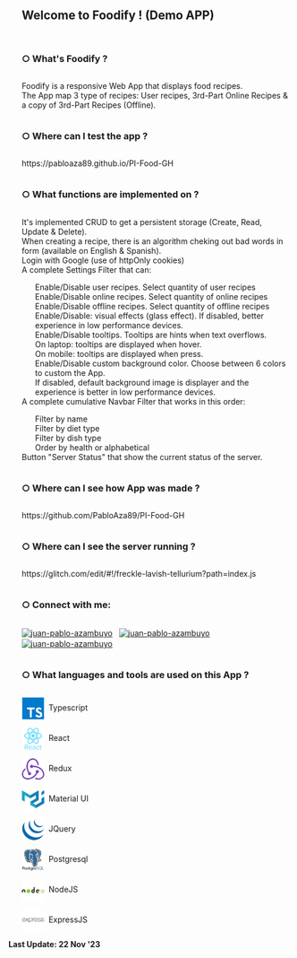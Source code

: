 <div id="user-content-toc" align="left">
  <ul>
    <summary><h2 style="display: inline-block">Welcome to Foodify ! (Demo APP)</h2></summary>
  </ul>
</div>
<div id="user-content-toc" align="left">
  <ul>
    <h3 style="display: inline-block">○ What's Foodify ?</h3>
  </ul>
</div>
<ul>
  <summary>
    Foodify is a responsive Web App that displays food recipes.<br />
    The App map 3 type of recipes: User recipes, 3rd-Part Online Recipes & a copy of 3rd-Part Recipes (Offline).
  </summary>
</ul>
<div id="user-content-toc" align="left">
  <ul>
    <h3 style="display: inline-block">○ Where can I test the app ?</h3>
  </ul>
</div>
<ul><summary>https://pabloaza89.github.io/PI-Food-GH</summary></ul>
<div id="user-content-toc" align="left">
  <ul>
    <h3 style="display: inline-block">○ What functions are implemented on ?</h3>
  </ul>
</div>
<ul>
  <summary>
    It's implemented  CRUD to get a persistent storage (Create, Read, Update & Delete).
  </summary>
  <summary>
    When creating a recipe, there is an algorithm cheking out bad words in form (available on English & Spanish).
  </summary>
  <summary>
    Login with Google (use of httpOnly cookies)
  </summary>
  <summary>
    A complete Settings Filter that can:
      <ul>
        <summary>
          Enable/Disable user recipes. Select quantity of user recipes
        </summary>
        <summary>
          Enable/Disable online recipes. Select quantity of online recipes
        </summary>
        <summary>
          Enable/Disable offline recipes. Select quantity of offline recipes
        </summary>
        <summary>
          Enable/Disable: visual effects (glass effect). If disabled, better experience in low performance devices.
        </summary>
        <summary>
          Enable/Disable tooltips. Tooltips are hints when text overflows.
          <br />On laptop: tooltips are displayed when hover.
          <br />On mobile: tooltips are displayed when press.
        </summary>
        <summary>
          Enable/Disable custom background color. Choose between 6 colors to custom the App.
          <br />If disabled, default background image is displayer and the experience is better in low performance devices.
        </summary>
      </ul>
  </summary>
  <summary>
    A complete cumulative Navbar Filter that works in this order:
      <ul>
        <summary>
          Filter by name
        </summary>
        <summary>
          Filter by diet type
        </summary>
        <summary>
          Filter by dish type
        </summary>
        <summary>
          Order by health or alphabetical
        </summary>
      </ul>
  </summary>
  <summary>
    Button "Server Status" that show the current status of the server.
  </summary>
</ul>
<div id="user-content-toc" align="left">
  <ul>
    <h3 style="display: inline-block">○ Where can I see how App was made ?</h3>
  </ul>
</div>
<ul><summary>https://github.com/PabloAza89/PI-Food-GH</summary></ul>
<div id="user-content-toc" align="left">
  <ul>
    <h3 style="display: inline-block">○ Where can I see the server running ?</h3>
  </ul>
</div>
<ul><summary>https://glitch.com/edit/#!/freckle-lavish-tellurium?path=index.js</summary></ul>
<div id="user-content-toc" align="left">
  <ul>
    <h3 style="display: inline-block">○ Connect with me:</h3>
  </ul>
</div>
<ul>
  <summary>
    <a href="https://linkedin.com/in/juan-pablo-azambuyo" target="blank">
      <img align="center" src="https://raw.githubusercontent.com/rahuldkjain/github-profile-readme-generator/master/src/images/icons/Social/linked-in-alt.svg" alt="juan-pablo-azambuyo" height="30" width="40" />
    </a>
    &#8203;&nbsp;&nbsp;&nbsp;&#8203;
    <a href="mailto:juanpabloazambuyo@gmail.com" target="blank">
      <img align="center" src="https://upload.wikimedia.org/wikipedia/commons/7/7e/Gmail_icon_%282020%29.svg" alt="juan-pablo-azambuyo" height="30" width="40" />
    </a>
    &#8203;&nbsp;&#8203;
    <a href="https://wa.me/5491124688005?text=Hi,%20I'm%20interested%20in%20your%20web%20projects" target="blank">
      <img align="center" src="https://upload.wikimedia.org/wikipedia/commons/6/6b/WhatsApp.svg" alt="juan-pablo-azambuyo" height="42" width="56" />
    </a>
  </summary>
</ul>
<div id="user-content-toc" align="left">
  <ul>
    <h3 style="display: inline-block">○ What languages and tools are used on this App ?</h3>
  </ul>
</div>
<ul>
  <summary>
    <a href="https://typescriptlang.org/">
      <img align="center" src="https://raw.githubusercontent.com/devicons/devicon/master/icons/typescript/typescript-original.svg" alt="typescript" width="40" height="40"/>
    </a>
    &#8203;&nbsp;&nbsp;&#8203;Typescript
  </summary>
</ul>
<ul>
  <summary>
    <a href="https://reactjs.org/">
      <img align="center" src="https://raw.githubusercontent.com/devicons/devicon/master/icons/react/react-original-wordmark.svg" alt="react" width="40" height="40"/>
    </a>
    &#8203;&nbsp;&nbsp;&#8203;React
  </summary>
</ul>
<ul>
  <summary>
    <a href="https://redux.js.org">
      <img align="center" src="https://raw.githubusercontent.com/devicons/devicon/master/icons/redux/redux-original.svg" alt="redux" width="40" height="40"/>
    </a>
    &#8203;&nbsp;&nbsp;&#8203;Redux
  </summary>
</ul>
<ul>
  <summary>
    <a href="https://mui.com/">
      <img align="center" src="https://raw.githubusercontent.com/devicons/devicon/master/icons/materialui/materialui-original.svg" alt="redux" width="40" height="40"/>
    </a>
    &#8203;&nbsp;&nbsp;&#8203;Material UI
  </summary>
</ul>
<ul>
  <summary>
    <a href="https://jquery.com">
      <img align="center" src="https://raw.githubusercontent.com/devicons/devicon/master/icons/jquery/jquery-original.svg" alt="jquery" width="40" height="40"/>
    </a>
    &#8203;&nbsp;&nbsp;&#8203;JQuery
  </summary>
</ul>
<ul>
  <summary>
    <a href="https://postgresql.org">
      <img align="center" src="https://raw.githubusercontent.com/devicons/devicon/master/icons/postgresql/postgresql-original-wordmark.svg" alt="postgresql" width="40" height="40"/>
    </a>
    &#8203;&nbsp;&nbsp;&#8203;Postgresql
  </summary>
</ul>
<ul>
  <summary>
    <a href="https://nodejs.org" target="_blank">
      <img align="center" src="https://raw.githubusercontent.com/devicons/devicon/master/icons/nodejs/nodejs-original-wordmark.svg" alt="nodejs" width="40" height="40"/>
    </a>
    &#8203;&nbsp;&nbsp;&#8203;NodeJS
  </summary>
</ul>
<ul>
  <summary>
    <a href="https://expressjs.com" target="_blank" rel="noopener noreferrer">
      <img align="center" src="https://raw.githubusercontent.com/devicons/devicon/master/icons/express/express-original-wordmark.svg" alt="express" width="40" height="40">
      </img>
    </a>
    &#8203;&nbsp;&nbsp;&#8203;ExpressJS
  </summary>
</ul>

<b>Last Update: 22 Nov '23</b>
